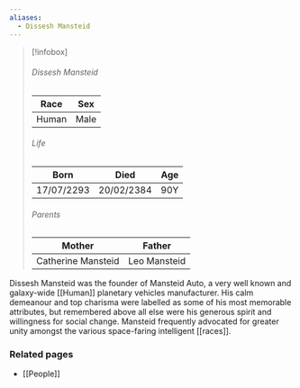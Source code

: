 ```yaml
---
aliases:
  - Dissesh Mansteid
---
```


> [!infobox]
> ###### Dissesh Mansteid
> | Race | Sex |
> | ----- | -----|
> | Human | Male |
> ###### Life
> | Born | Died | Age |
> | ----- | ----- | ----- |
> | 17/07/2293 | 20/02/2384 | 90Y |
> ###### Parents
> | Mother | Father |
> | ----- | ----- |
> | Catherine Mansteid | Leo Mansteid |

Dissesh Mansteid was the founder of Mansteid Auto, a very well known and galaxy-wide 
[[Human]] planetary vehicles manufacturer. His calm demeanour and top charisma were labelled as some of his most memorable attributes, but remembered above all else were his generous spirit and willingness for social change. Mansteid frequently advocated for greater unity amongst the various space-faring intelligent [[races]].


### Related pages

- [[People]]